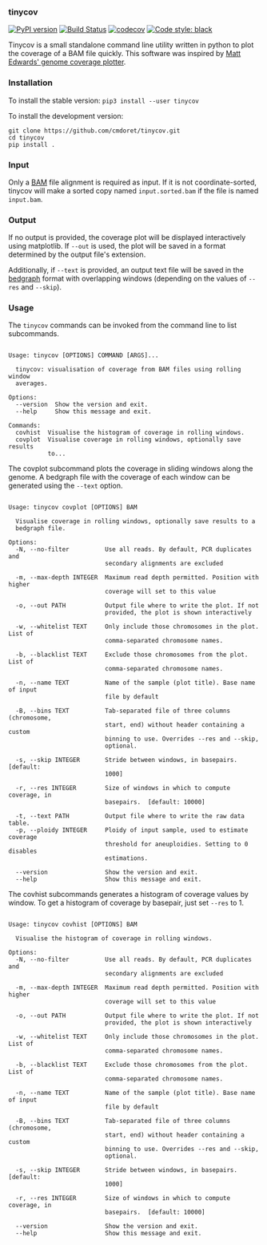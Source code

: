 ### tinycov
[![PyPI version](https://badge.fury.io/py/tinycov.svg)](https://badge.fury.io/py/tinycov) [![Build Status](https://travis-ci.com/cmdoret/tinycov.svg?branch=master)](https://travis-ci.com/cmdoret/tinycov) [![codecov](https://codecov.io/gh/cmdoret/tinycov/branch/master/graph/badge.svg)](https://codecov.io/gh/cmdoret/tinycov) [![Code style: black](https://img.shields.io/badge/code%20style-black-000000.svg)](https://github.com/psf/black)

Tinycov is a small standalone command line utility written in python to plot the coverage of a BAM file quickly.
This software was inspired by [Matt Edwards' genome coverage plotter](https://github.com/matted/genome_coverage_plotter).


### Installation

To install the stable version:
```pip3 install --user tinycov```

To install the development version:
```
git clone https://github.com/cmdoret/tinycov.git
cd tinycov
pip install .
```

### Input

Only a [BAM](https://www.htslib.org/) file alignment is required as input. If it is not coordinate-sorted, tinycov will make a sorted copy named `input.sorted.bam` if the file is named `input.bam`.

### Output

If no output is provided, the coverage plot will be displayed interactively using matplotlib. If `--out` is used, the plot will be saved in a format determined by the output file's extension.

Additionally, if `--text` is provided, an output text file will be saved in the [bedgraph](https://genome.ucsc.edu/goldenPath/help/bedgraph.html) format with overlapping windows (depending on the values of `--res` and `--skip`).

### Usage

The `tinycov` commands can be invoked from the command line to list subcommands.
```

Usage: tinycov [OPTIONS] COMMAND [ARGS]...

  tinycov: visualisation of coverage from BAM files using rolling window
  averages.

Options:
  --version  Show the version and exit.
  --help     Show this message and exit.

Commands:
  covhist  Visualise the histogram of coverage in rolling windows.
  covplot  Visualise coverage in rolling windows, optionally save results
           to...
```

The covplot subcommand plots the coverage in sliding windows along the genome. A bedgraph file with the coverage of each window can be generated using the `--text` option.

```

Usage: tinycov covplot [OPTIONS] BAM

  Visualise coverage in rolling windows, optionally save results to a
  bedgraph file.

Options:
  -N, --no-filter          Use all reads. By default, PCR duplicates and
                           secondary alignments are excluded

  -m, --max-depth INTEGER  Maximum read depth permitted. Position with higher
                           coverage will set to this value

  -o, --out PATH           Output file where to write the plot. If not
                           provided, the plot is shown interactively

  -w, --whitelist TEXT     Only include those chromosomes in the plot. List of
                           comma-separated chromosome names.

  -b, --blacklist TEXT     Exclude those chromosomes from the plot. List of
                           comma-separated chromosome names.

  -n, --name TEXT          Name of the sample (plot title). Base name of input
                           file by default

  -B, --bins TEXT          Tab-separated file of three columns (chromosome,
                           start, end) without header containing a custom
                           binning to use. Overrides --res and --skip,
                           optional.

  -s, --skip INTEGER       Stride between windows, in basepairs.  [default:
                           1000]

  -r, --res INTEGER        Size of windows in which to compute coverage, in
                           basepairs.  [default: 10000]

  -t, --text PATH          Output file where to write the raw data table.
  -p, --ploidy INTEGER     Ploidy of input sample, used to estimate coverage
                           threshold for aneuploidies. Setting to 0 disables
                           estimations.

  --version                Show the version and exit.
  --help                   Show this message and exit.
```

The covhist subcommands generates a histogram of coverage values by window. To get a histogram of coverage by basepair, just set `--res` to 1.
```

Usage: tinycov covhist [OPTIONS] BAM

  Visualise the histogram of coverage in rolling windows.

Options:
  -N, --no-filter          Use all reads. By default, PCR duplicates and
                           secondary alignments are excluded

  -m, --max-depth INTEGER  Maximum read depth permitted. Position with higher
                           coverage will set to this value

  -o, --out PATH           Output file where to write the plot. If not
                           provided, the plot is shown interactively

  -w, --whitelist TEXT     Only include those chromosomes in the plot. List of
                           comma-separated chromosome names.

  -b, --blacklist TEXT     Exclude those chromosomes from the plot. List of
                           comma-separated chromosome names.

  -n, --name TEXT          Name of the sample (plot title). Base name of input
                           file by default

  -B, --bins TEXT          Tab-separated file of three columns (chromosome,
                           start, end) without header containing a custom
                           binning to use. Overrides --res and --skip,
                           optional.

  -s, --skip INTEGER       Stride between windows, in basepairs.  [default:
                           1000]

  -r, --res INTEGER        Size of windows in which to compute coverage, in
                           basepairs.  [default: 10000]

  --version                Show the version and exit.
  --help                   Show this message and exit.
```
